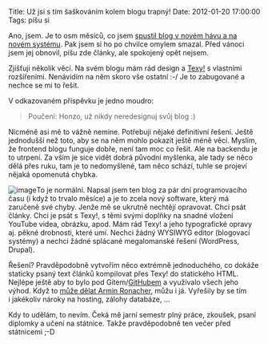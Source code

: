 Title: Už jsi s tím šaškováním kolem blogu trapný!
Date: 2012-01-20 17:00:00
Tags: píšu si

Ano, jsem. Je to osm měsíců, co jsem
[spustil blog v novém hávu a na novém systému](http://blog.javorek.net/blog-v-novem/).
Pak jsem si ho po chvilce omylem smazal. Před vánoci jsem jej
obnovil, píšu zde články, ale spokojený opět nejsem.

Zjišťuji několik věcí. Na svém blogu mám rád design a
[Texy!](http://www.texy.info) s vlastními rozšířeními. Nenávidím na
něm skoro vše ostatní :-/ Je to zabugované a nechce se mi
to řešit.

V odkazovaném příspěvku je jedno moudro:

> Poučení: Honzo, už nikdy neredesignuj svůj blog :)

Nicméně asi mě to vážně nemine. Potřebuji nějaké definitivní
řešení. Ještě jednodušší než toto, aby se na něm mohlo pokazit
ještě méně věcí. Myslím, že frontend blogu funguje dobře, není tam
moc co řešit. Ale na backendu je to utrpení. Za vším je sice vidět
dobrá původní myšlenka, ale tady se něco dělá přes ruku, tam je to
nedomyšlené, tam něco schází, tuhle se projeví nějaká opomenutá
chybka.

![image](http://blog.javorek.net/image/166/400x)To je normální.
Napsal jsem ten blog za pár dní programovacího času (i když to
trvalo měsíce) a je to zcela nový software, který má zaručeně své
chyby. Jenže mě se ukrutně nechtějí opravovat. Chci psát články.
Chci je psát s Texy!, s těmi svými doplňky na snadné vložení
YouTube videa, obrázku, apod. Mám rád Texy! a jeho typografické
opravy aj. pěkné drobnosti, které umí. Nechci žádný WYSIWYG editor
(blogovací systémy) a nechci žádné splácané megalomanské řešení
(WordPress, Drupal).

Řešení? Pravděpodobně vytvořím něco extrémně jednoduchého, co
dokáže staticky psaný text článků kompilovat přes Texy! do
statického HTML. Nejlépe ještě aby to bylo pod
Gitem/[GitHubem](https://github.com/) a využívalo všech jeho výhod.
Když to
[může dělat Armin Ronacher](https://github.com/mitsuhiko/lucumr),
můžu i já. Vyřešily by se tím i jakékoliv nároky na hosting, zálohy
databáze, …

Kdy to udělám, to nevím. Čeká mě jarní semestr plný práce, zkoušek,
psaní diplomky a učení na státnice. Takže pravděpodobně ten večer
před státnicemi ;-D